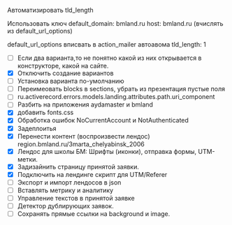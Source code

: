 Автоматизировать tld_length

Использовать ключ
default_domain: bmland.ru
host: bmland.ru (вчислять из default_url_options)

default_url_options вписвать в action_mailer автоавома
tld_length: 1



* [ ] Если два варианта,то не понятно какой из них открывается в конструкторе,
    какой на сайте.
* [x] Отключить создание вариантов
* [ ] Установка варианта по-умолчанию
* [ ] Переимеовать blocks в sections, убрать из презентация пустые поля
* [ ] ru.activerecord.errors.models.landing.attributes.path.uri_component
* [ ] Разбить на приложения aydamaster и bmland
* [x] добавить fonts.css
* [x] Обработка ошибок NoCurrentAccount и NotAuthenticated
* [x] Задеплоитья
* [x] Перенести контент (воспроизвести лендос) region.bmland.ru/3marta_chelyabinsk_2006
* [x] Лендос для школы БМ: Шрифты (иконки), отправка формы, UTM-метки.
* [x] Задизайнить страницу принятой заявки.
* [x] Подключить на лендинге скрипт для UTM/Referer
* [ ] Экспорт и импорт лендосов в json
* [ ] Вставлять метрику и аналитику
* [ ] Управление текстов в принятой заявке
* [ ] Детектор дублирующих заявок.
* [ ] Сохранять прямые ссылки на background и image.
